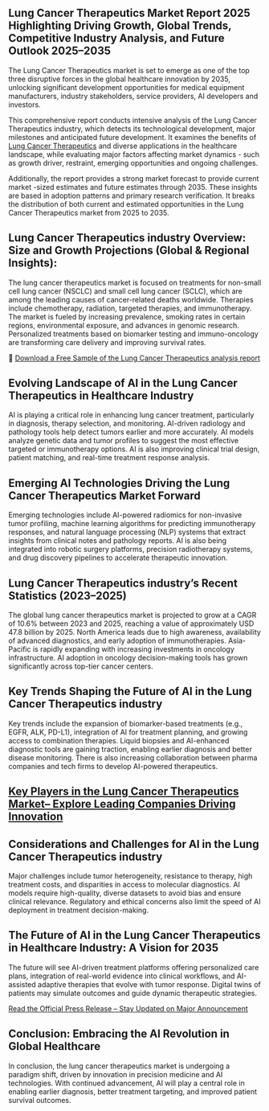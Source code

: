 ## Lung Cancer Therapeutics Market Report 2025 Highlighting Driving Growth, Global Trends, Competitive Industry Analysis, and Future Outlook 2025–2035

The Lung Cancer Therapeutics market is set to emerge as one of the top three disruptive forces in the global healthcare innovation by 2035, unlocking significant development opportunities for medical equipment manufacturers, industry stakeholders, service providers, AI developers and investors.

This comprehensive report conducts intensive analysis of the Lung Cancer Therapeutics industry, which detects its technological development, major milestones and anticipated future development. It examines the benefits of [Lung Cancer Therapeutics](https://www.marketresearchfuture.com/reports/lung-cancer-market-1185) and diverse applications in the healthcare landscape, while evaluating major factors affecting market dynamics - such as growth driver, restraint, emerging opportunities and ongoing challenges.

Additionally, the report provides a strong market forecast to provide current market -sized estimates and future estimates through 2035. These insights are based in adoption patterns and primary research verification. It breaks the distribution of both current and estimated opportunities in the Lung Cancer Therapeutics market from 2025 to 2035.

## Lung Cancer Therapeutics industry Overview: Size and Growth Projections (Global & Regional Insights):

The lung cancer therapeutics market is focused on treatments for non-small cell lung cancer (NSCLC) and small cell lung cancer (SCLC), which are among the leading causes of cancer-related deaths worldwide. Therapies include chemotherapy, radiation, targeted therapies, and immunotherapy. The market is fueled by increasing prevalence, smoking rates in certain regions, environmental exposure, and advances in genomic research. Personalized treatments based on biomarker testing and immuno-oncology are transforming care delivery and improving survival rates.

🎯 [Download a Free Sample of the Lung Cancer Therapeutics analysis report](https://www.marketresearchfuture.com/sample_request/1185)

## Evolving Landscape of AI in the Lung Cancer Therapeutics in Healthcare Industry

AI is playing a critical role in enhancing lung cancer treatment, particularly in diagnosis, therapy selection, and monitoring. AI-driven radiology and pathology tools help detect tumors earlier and more accurately. AI models analyze genetic data and tumor profiles to suggest the most effective targeted or immunotherapy options. AI is also improving clinical trial design, patient matching, and real-time treatment response analysis.

## Emerging AI Technologies Driving the Lung Cancer Therapeutics Market Forward

Emerging technologies include AI-powered radiomics for non-invasive tumor profiling, machine learning algorithms for predicting immunotherapy responses, and natural language processing (NLP) systems that extract insights from clinical notes and pathology reports. AI is also being integrated into robotic surgery platforms, precision radiotherapy systems, and drug discovery pipelines to accelerate therapeutic innovation.

## Lung Cancer Therapeutics industry’s Recent Statistics (2023–2025)

The global lung cancer therapeutics market is projected to grow at a CAGR of 10.6% between 2023 and 2025, reaching a value of approximately USD 47.8 billion by 2025. North America leads due to high awareness, availability of advanced diagnostics, and early adoption of immunotherapies. Asia-Pacific is rapidly expanding with increasing investments in oncology infrastructure. AI adoption in oncology decision-making tools has grown significantly across top-tier cancer centers.

## Key Trends Shaping the Future of AI in the Lung Cancer Therapeutics industry

Key trends include the expansion of biomarker-based treatments (e.g., EGFR, ALK, PD-L1), integration of AI for treatment planning, and growing access to combination therapies. Liquid biopsies and AI-enhanced diagnostic tools are gaining traction, enabling earlier diagnosis and better disease monitoring. There is also increasing collaboration between pharma companies and tech firms to develop AI-powered therapeutics.

## [Key Players in the Lung Cancer Therapeutics Market– Explore Leading Companies Driving Innovation](https://www.marketresearchfuture.com/reports/lung-cancer-market/companies)

## Considerations and Challenges for AI in the Lung Cancer Therapeutics industry

Major challenges include tumor heterogeneity, resistance to therapy, high treatment costs, and disparities in access to molecular diagnostics. AI models require high-quality, diverse datasets to avoid bias and ensure clinical relevance. Regulatory and ethical concerns also limit the speed of AI deployment in treatment decision-making.

## The Future of AI in the Lung Cancer Therapeutics in Healthcare Industry: A Vision for 2035

The future will see AI-driven treatment platforms offering personalized care plans, integration of real-world evidence into clinical workflows, and AI-assisted adaptive therapies that evolve with tumor response. Digital twins of patients may simulate outcomes and guide dynamic therapeutic strategies.

[Read the Official Press Release – Stay Updated on Major Announcement](https://www.marketresearchfuture.com/press-release/lung-cancer-market)

## Conclusion: Embracing the AI Revolution in Global Healthcare

In conclusion, the lung cancer therapeutics market is undergoing a paradigm shift, driven by innovation in precision medicine and AI technologies. With continued advancement, AI will play a central role in enabling earlier diagnosis, better treatment targeting, and improved patient survival outcomes. 
